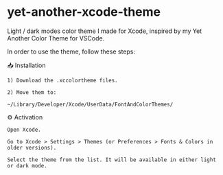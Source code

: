 # yet-another-xcode-theme
Light / dark modes color theme I made for Xcode, inspired by my Yet Another Color Theme for VSCode.

In order to use the theme, follow these steps:

📥 Installation

    1) Download the .xccolortheme files.

    2) Move them to:

    ~/Library/Developer/Xcode/UserData/FontAndColorThemes/

⚙️ Activation

    Open Xcode.

    Go to Xcode > Settings > Themes (or Preferences > Fonts & Colors in older versions).

    Select the theme from the list. It will be available in either light or dark mode.


